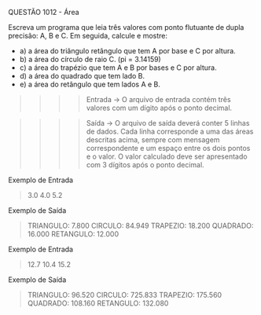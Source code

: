 QUESTÃO 1012 - Área

Escreva um programa que leia três valores com ponto flutuante de dupla precisão: A, B e C.
Em seguida, calcule e mostre:
- a) a área do triângulo retângulo que tem A por base e C por altura.
- b) a área do círculo de raio C. (pi = 3.14159)
- c) a área do trapézio que tem A e B por bases e C por altura.
- d) a área do quadrado que tem lado B.
- e) a área do retângulo que tem lados A e B.

>>>>    Entrada ->
O arquivo de entrada contém três valores com um dígito após o ponto decimal.

>>>>    Saída ->
O arquivo de saída deverá conter 5 linhas de dados. 
Cada linha corresponde a uma das áreas descritas acima, 
sempre com mensagem correspondente e um espaço entre os dois pontos e o valor. 
O valor calculado deve ser apresentado com 3 dígitos após o ponto decimal.

Exemplo de Entrada
> 3.0 4.0 5.2

Exemplo de Saída
> TRIANGULO: 7.800
> CIRCULO: 84.949
> TRAPEZIO: 18.200
> QUADRADO: 16.000
> RETANGULO: 12.000

Exemplo de Entrada
> 12.7 10.4 15.2

Exemplo de Saída
> TRIANGULO: 96.520
> CIRCULO: 725.833
> TRAPEZIO: 175.560
> QUADRADO: 108.160
> RETANGULO: 132.080
